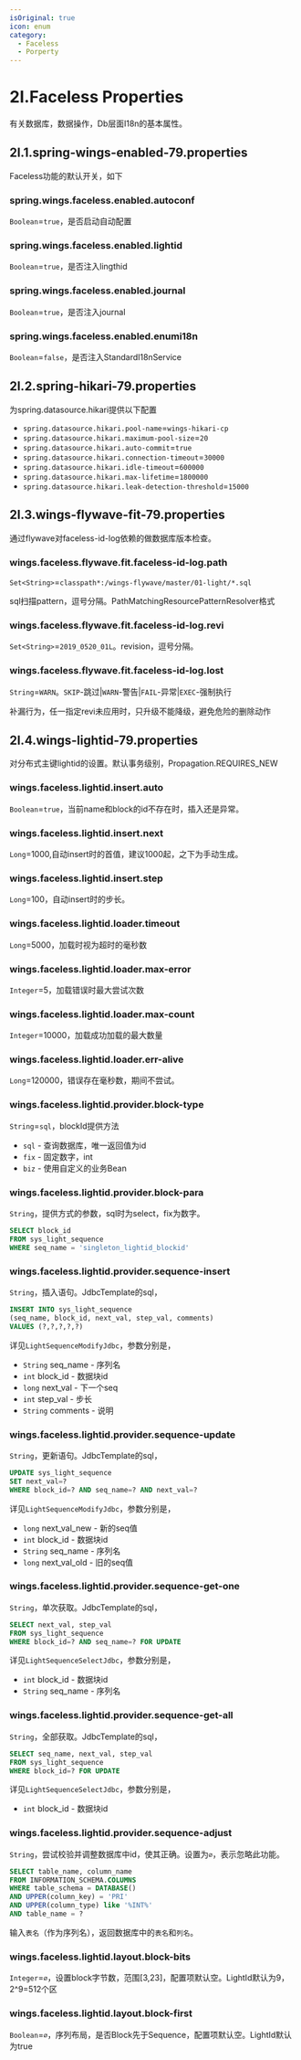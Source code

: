 ```yaml
---
isOriginal: true
icon: enum
category:
  - Faceless
  - Porperty
---
```


# 2I.Faceless Properties

有关数据库，数据操作，Db层面I18n的基本属性。

## 2I.1.spring-wings-enabled-79.properties

Faceless功能的默认开关，如下

### spring.wings.faceless.enabled.autoconf

`Boolean`=`true`，是否启动自动配置

### spring.wings.faceless.enabled.lightid

`Boolean`=`true`，是否注入lingthid

### spring.wings.faceless.enabled.journal

`Boolean`=`true`，是否注入journal

### spring.wings.faceless.enabled.enumi18n

`Boolean`=`false`，是否注入StandardI18nService

## 2I.2.spring-hikari-79.properties

为spring.datasource.hikari提供以下配置

* `spring.datasource.hikari.pool-name`=`wings-hikari-cp`
* `spring.datasource.hikari.maximum-pool-size`=`20`
* `spring.datasource.hikari.auto-commit`=`true`
* `spring.datasource.hikari.connection-timeout`=`30000`
* `spring.datasource.hikari.idle-timeout`=`600000`
* `spring.datasource.hikari.max-lifetime`=`1800000`
* `spring.datasource.hikari.leak-detection-threshold`=`15000`

## 2I.3.wings-flywave-fit-79.properties

通过flywave对faceless-id-log依赖的做数据库版本检查。

### wings.faceless.flywave.fit.faceless-id-log.path

`Set<String>`=`classpath*:/wings-flywave/master/01-light/*.sql`

sql扫描pattern，逗号分隔。PathMatchingResourcePatternResolver格式

### wings.faceless.flywave.fit.faceless-id-log.revi

`Set<String>`=`2019_0520_01L`。revision，逗号分隔。

### wings.faceless.flywave.fit.faceless-id-log.lost

`String`=`WARN`。`SKIP`-跳过|`WARN`-警告|`FAIL`-异常|`EXEC`-强制执行

补漏行为，任一指定revi未应用时，只升级不能降级，避免危险的删除动作

## 2I.4.wings-lightid-79.properties

对分布式主键lightid的设置。默认事务级别，Propagation.REQUIRES_NEW

### wings.faceless.lightid.insert.auto

`Boolean`=`true`，当前name和block的id不存在时，插入还是异常。

### wings.faceless.lightid.insert.next

`Long`=1000,自动insert时的首值，建议1000起，之下为手动生成。

### wings.faceless.lightid.insert.step

`Long`=100，自动insert时的步长。

### wings.faceless.lightid.loader.timeout

`Long`=5000，加载时视为超时的毫秒数

### wings.faceless.lightid.loader.max-error

`Integer`=5，加载错误时最大尝试次数

### wings.faceless.lightid.loader.max-count

`Integer`=10000，加载成功加载的最大数量

### wings.faceless.lightid.loader.err-alive

`Long`=120000，错误存在毫秒数，期间不尝试。

### wings.faceless.lightid.provider.block-type

`String`=`sql`，blockId提供方法

* `sql` - 查询数据库，唯一返回值为id
* `fix` - 固定数字，int
* `biz` - 使用自定义的业务Bean

### wings.faceless.lightid.provider.block-para

`String`，提供方式的参数，sql时为select，fix为数字。

```sql
SELECT block_id
FROM sys_light_sequence 
WHERE seq_name = 'singleton_lightid_blockid'
```

### wings.faceless.lightid.provider.sequence-insert

`String`，插入语句。JdbcTemplate的sql，

```sql
INSERT INTO sys_light_sequence
(seq_name, block_id, next_val, step_val, comments) 
VALUES (?,?,?,?,?)
```

详见`LightSequenceModifyJdbc`，参数分别是，

* `String` seq_name - 序列名
* `int` block_id - 数据块id
* `long` next_val - 下一个seq
* `int` step_val - 步长
* `String` comments - 说明

### wings.faceless.lightid.provider.sequence-update

`String`，更新语句。JdbcTemplate的sql，

```sql
UPDATE sys_light_sequence 
SET next_val=? 
WHERE block_id=? AND seq_name=? AND next_val=?
```

详见`LightSequenceModifyJdbc`，参数分别是，

* `long` next_val_new - 新的seq值
* `int` block_id - 数据块id
* `String` seq_name - 序列名
* `long` next_val_old - 旧的seq值

### wings.faceless.lightid.provider.sequence-get-one

`String`，单次获取。JdbcTemplate的sql，

```sql
SELECT next_val, step_val 
FROM sys_light_sequence 
WHERE block_id=? AND seq_name=? FOR UPDATE
```

详见`LightSequenceSelectJdbc`，参数分别是，

* `int` block_id - 数据块id
* `String` seq_name - 序列名

### wings.faceless.lightid.provider.sequence-get-all

`String`，全部获取。JdbcTemplate的sql，

```sql
SELECT seq_name, next_val, step_val 
FROM sys_light_sequence 
WHERE block_id=? FOR UPDATE
```

详见`LightSequenceSelectJdbc`，参数分别是，

* `int` block_id - 数据块id

### wings.faceless.lightid.provider.sequence-adjust

`String`，尝试校验并调整数据库中id，使其正确。设置为`∅`，表示忽略此功能。

```sql
SELECT table_name, column_name 
FROM INFORMATION_SCHEMA.COLUMNS 
WHERE table_schema = DATABASE() 
AND UPPER(column_key) = 'PRI' 
AND UPPER(column_type) like '%INT%' 
AND table_name = ?
```

输入`表名`（作为序列名），返回数据库中的`表名`和`列名`。

### wings.faceless.lightid.layout.block-bits

`Integer`=`∅`，设置block字节数，范围[3,23]，配置项默认空。LightId默认为9，2^9=512个区

### wings.faceless.lightid.layout.block-first

`Boolean`=`∅`，序列布局，是否Block先于Sequence，配置项默认空。LightId默认为true
